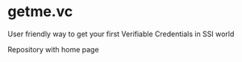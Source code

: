 # getme.vc
User friendly way to get your first Verifiable Credentials in SSI world

Repository with home page
